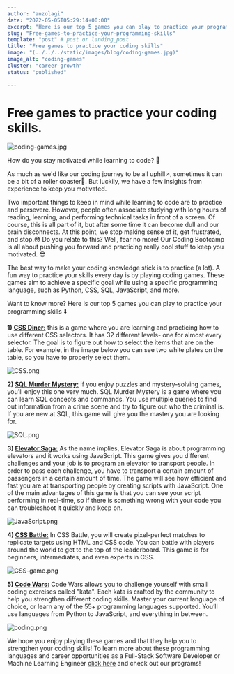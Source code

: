```yaml
---
author: "anzolagi"
date: "2022-05-05T05:29:14+00:00"
excerpt: "Here is our top 5 games you can play to practice your programming skills."
slug: "Free-games-to-practice-your-programming-skills"
template: "post" # post or landing_post
title: "Free games to practice your coding skills"
image: "(../../../static/images/blog/coding-games.jpg)"
image_alt: "coding-games"
cluster: "career-growth"
status: "published"

---
```

# Free games to practice your coding skills.

![coding-games.jpg](../../../static/images/blog/coding-games.jpg)

How do you stay motivated while learning to code? 🤔

As much as we'd like our coding journey to be all uphill↗️, sometimes it can be a bit of a roller coaster🎢. But luckily, we have a few insights from experience to keep you motivated. 

Two important things to keep in mind while learning to code are to practice and persevere. However, people often associate studying with long hours of reading, learning, and performing technical tasks in front of a screen. Of course, this is all part of it, but after some time it can become dull and our brain disconnects. At this point, we stop making sense of it, get frustrated, and stop.😳 Do you relate to this? Well, fear no more! Our Coding Bootcamp is all about pushing you forward and practicing really cool stuff to keep you motivated. 😎

The best way to make your coding knowledge stick is to practice (a lot). A fun way to practice your skills every day is by playing coding games. These games aim to achieve a specific goal while using a specific programming language, such as Python, CSS, SQL, JavaScript, and more. 

Want to know more? Here is our top 5 games you can play to practice your programming skills ⬇️

**1) [CSS Diner:](https://flukeout.github.io/)** this is a game where you are learning and practicing how to use different CSS selectors. It has 32 different levels- one for almost every selector. The goal is to figure out how to select the items that are on the table. For example, in the image below you can see two white plates on the table, so you have to properly select them. 

 ![CSS.png](../../../static/images/blog/CSS.png)

**2) [SQL Murder Mystery:](https://mystery.knightlab.com/)** If you enjoy puzzles and mystery-solving games, you'll enjoy this one very much. SQL Murder Mystery is a game where you can learn SQL concepts and commands. You use multiple queries to find out information from a crime scene and try to figure out who the criminal is. If you are new at SQL, this game will give you the mastery you are looking for.

![SQL.png](../../../static/images/blog/SQL.png)

**3) [Elevator Saga:](https://play.elevatorsaga.com/)** As the name implies, Elevator Saga is about programming elevators and it works using JavaScript. This game gives you different challenges and your job is to program an elevator to transport people. In order to pass each challenge, you have to transport a certain amount of passengers in a certain amount of time. The game will see how efficient and fast you are at transporting people by creating scripts with JavaScript. One of the main advantages of this game is that you can see your script performing in real-time, so if there is something wrong with your code you can troubleshoot it quickly and keep on.

![JavaScript.png](../../../static/images/blog/JavaScript.png)

**4) [CSS Battle:](https://cssbattle.dev/)** In CSS Battle, you will create pixel-perfect matches to replicate targets using HTML and CSS code. You can battle with players around the world to get to the top of the leaderboard. This game is for beginners, intermediates, and even experts in CSS. 

![CSS-game.png](../../../static/images/blog/CSS-game.png)

**5) [Code Wars:](https://www.codewars.com/)** Code Wars allows you to challenge yourself with small coding exercises called "kata". Each kata is crafted by the community to help you strengthen different coding skills. Master your current language of choice, or learn any of the 55+ programming languages supported. You’ll use languages from Python to JavaScript, and everything in between. 

![coding.png](../../../static/images/blog/coding.png)

We hope you enjoy playing these games and that they help you to strengthen your coding skills! To learn more about these programming languages and career opportunities as a Full-Stack Software Developer or Machine Learning Engineer [click here](https://4geeksacademy.com/) and check out our programs!
